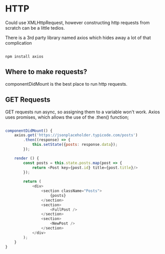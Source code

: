 # HTTP

Could use XMLHttpRequest, however constructing http requests from scratch can be a little tedios. 

There is a 3rd party library named axios which hides away a lot of that complication

``` console

npm install axios

```

## Where to make requests?

componentDidMount is the best place to run http requests.

## GET Requests

GET requests run async, so assigning them to a variable won't work. Axios uses promises, which allows the use of the .then() function;

``` js

componentDidMount() {
    axios.get('https://jsonplaceholder.typicode.com/posts')
        .then((response) => {
            this.setState({posts: response.data});
        });

    render () {
        const posts = this.state.posts.map(post => {
            return <Post key={post.id} title={post.title}/>
        });
        
        return (
            <div>
                <section className="Posts">
                    {posts}
                </section>
                <section>
                    <FullPost />
                </section>
                <section>
                    <NewPost />
                </section>
            </div>
        );
    }
}

```
